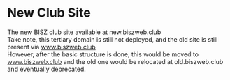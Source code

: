 # New Club Site
The new BISZ club site available at new.biszweb.club\
Take note, this tertiary domain is still not deployed, and the old site is still present via www.biszweb.club \
However, after the basic structure is done, this would be moved to www.biszweb.club and the old one would be relocated at old.biszweb.club and eventually deprecated.

